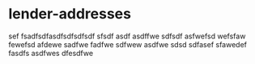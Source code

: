 # lender-addresses

sef
fsadfsdfasdfsdfsdfsdf
sfsdf
asdf
asdffwe
sdfsdf
asfwefsd
wefsfaw
fewefsd
afdewe
sadfwe
fadfwe
sdfwew
asdfwe
sdsd
sdfasef
sfawedef
fasdfs
asdfwes
dfesdfwe
